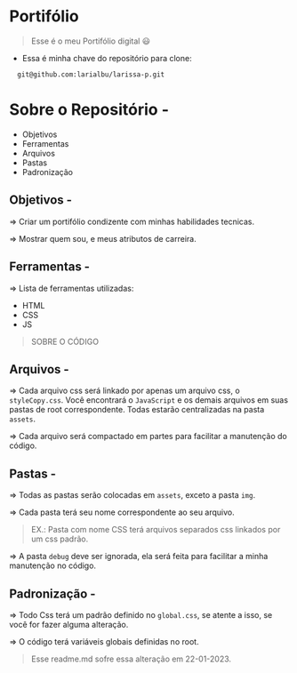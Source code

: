 # Portifólio

> Esse é o meu Portifólio digital 😃
>
- Essa é minha chave do repositório para clone: 

```
  git@github.com:larialbu/larissa-p.git
```

# Sobre o Repositório - 

- Objetivos
- Ferramentas
- Arquivos
- Pastas
- Padronização

## Objetivos -

=> Criar um portifólio condizente com minhas habilidades tecnicas.

=> Mostrar quem sou, e meus atributos de carreira.

## Ferramentas -

=> Lista de ferramentas utilizadas:

- HTML
- CSS
- JS

> SOBRE O CÓDIGO

## Arquivos -

=> Cada arquivo css será linkado por apenas um arquivo css, o `styleCopy.css`. Você encontrará o `JavaScript` e os demais arquivos em suas pastas de root correspondente. Todas estarão centralizadas na pasta `assets`.

=> Cada arquivo será compactado em partes para facilitar a manutenção do código.

## Pastas -

=> Todas as pastas serão colocadas em `assets`, exceto a pasta `img`.

=> Cada pasta terá seu nome correspondente ao seu arquivo. 

> EX.: Pasta com nome CSS terá arquivos separados css linkados por um css padrão.

=> A pasta `debug` deve ser ignorada, ela será feita para facilitar a minha manutenção no código.

## Padronização -

=> Todo Css terá um padrão definido no `global.css`, se atente a isso, se você for fazer alguma alteração.

=> O código terá variáveis globais definidas no root.

> Esse readme.md sofre essa alteração em 22-01-2023.
